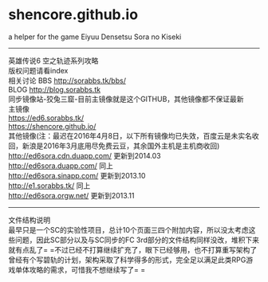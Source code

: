 shencore.github.io
==================

a helper for the game Eiyuu Densetsu Sora no Kiseki

-------------------
英雄传说6 空之轨迹系列攻略<br>
版权问题请看index<br>
相关讨论 BBS http://sorabbs.tk/bbs/<br>
BLOG http://blog.sorabbs.tk<br>
同步镜像站-狡兔三窟-目前主镜像就是这个GITHUB，其他镜像都不保证最新<br>
主镜像 <br>
https://ed6.sorabbs.tk/<br>
https://shencore.github.io/<br>
其他镜像(注：最迟在2016年4月8日，以下所有镜像均已失效，百度云是未实名收回，新浪是2016年3月底用尽免费云豆，其余国外主机是主机商收回)<br>
http://ed6sora.cdn.duapp.com/   更新到2014.03<br>
http://ed6sora.duapp.com/  同上<br>
http://ed6sora.sinapp.com/   更新到2013.10<br>
http://e1.sorabbs.tk/        同上<br>
http://ed6sora.orgw.net/     更新到2013.11<br>


-----------------------
文件结构说明<br>
最早只是一个SC的实验性项目，总计10个页面三四个附加内容，所以没太考虑这些问题，因此SC部分以及与SC同步的FC 3rd部分的文件结构同样没改，堆积下来就有点乱了= =不过已经不打算继续扩充了，眼下已经够用，也不打算重写架构了<br>
曾经有个写碧轨的计划，架构采取了科学得多的形式，完全足以满足此类RPG游戏单体攻略的需求，可惜我不想继续写了= =
